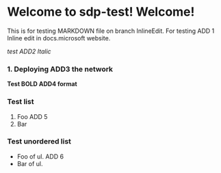 # Welcome to sdp-test! Welcome!

This is for testing MARKDOWN file on branch InlineEdit. For testing ADD
1 Inline edit in docs.microsoft website.

*test ADD2 Italic*

### 1\. Deploying ADD3 the network
**Test BOLD ADD4 format**

### Test list
1.  Foo ADD 5
2.  Bar

### Test unordered list
  - Foo of ul. ADD 6
-   Bar of ul.



